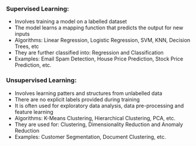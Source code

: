 ### Supervised Learning:
- Involves training a model on a labelled dataset
- The model learns a mapping function that predicts the output for new inputs
- Algorithms: Linear Regression, Logistic Regression, SVM, KNN, Decision Trees, etc
- They are further classified into: Regression and Classification
- Examples: Email Spam Detection, House Price Prediction, Stock Price Prediction, etc.

### Unsupervised Learning:
- Involves learning patters and structures from unlabelled data
- There are no explicit labels provided during training
- It is often used for exploratory data analysis, data pre-processing and feature learning
- Algorithms: K-Means Clustering, Hierarchical Clustering, PCA, etc.
- They are used for: Clustering, Dimensionality Reduction and Anomaly Reduction
- Examples: Customer Segmentation, Document Clustering, etc.

